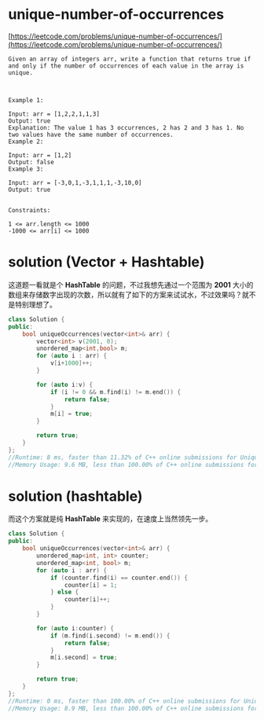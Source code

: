 # unique-number-of-occurrences

[https://leetcode.com/problems/unique-number-of-occurrences/](https://leetcode.com/problems/unique-number-of-occurrences/)

```
Given an array of integers arr, write a function that returns true if and only if the number of occurrences of each value in the array is unique.



Example 1:

Input: arr = [1,2,2,1,1,3]
Output: true
Explanation: The value 1 has 3 occurrences, 2 has 2 and 3 has 1. No two values have the same number of occurrences.
Example 2:

Input: arr = [1,2]
Output: false
Example 3:

Input: arr = [-3,0,1,-3,1,1,1,-3,10,0]
Output: true


Constraints:

1 <= arr.length <= 1000
-1000 <= arr[i] <= 1000
```

# solution (Vector + Hashtable)

这道题一看就是个 **HashTable** 的问题，不过我想先通过一个范围为 **2001** 大小的数组来存储数字出现的次数，所以就有了如下的方案来试试水，不过效果吗？就不是特别理想了。

```c++
class Solution {
public:
    bool uniqueOccurrences(vector<int>& arr) {
        vector<int> v(2001, 0);
        unordered_map<int,bool> m;
        for (auto i : arr) {
            v[i+1000]++;
        }

        for (auto i:v) {
            if (i != 0 && m.find(i) != m.end()) {
                return false;
            }
            m[i] = true;
        }

        return true;
    }
};
//Runtime: 8 ms, faster than 11.32% of C++ online submissions for Unique Number of Occurrences.
//Memory Usage: 9.6 MB, less than 100.00% of C++ online submissions for Unique Number of Occurrences.
```


# solution (hashtable)

而这个方案就是纯 **HashTable** 来实现的，在速度上当然领先一步。

```c++
class Solution {
public:
    bool uniqueOccurrences(vector<int>& arr) {
        unordered_map<int, int> counter;
        unordered_map<int, bool> m;
        for (auto i : arr) {
            if (counter.find(i) == counter.end()) {
                counter[i] = 1;
            } else {
                counter[i]++;
            }
        }

        for (auto i:counter) {
            if (m.find(i.second) != m.end()) {
                return false;
            }
            m[i.second] = true;
        }

        return true;
    }
};
//Runtime: 0 ms, faster than 100.00% of C++ online submissions for Unique Number of Occurrences.
//Memory Usage: 8.9 MB, less than 100.00% of C++ online submissions for Unique Number of Occurrences.
```
